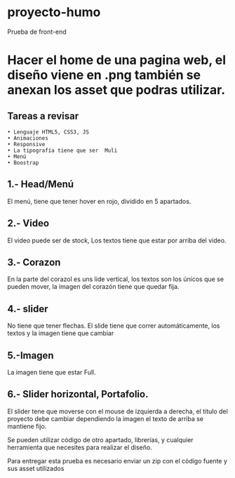 # proyecto-humo
Prueba de front-end

# Hacer el home de una pagina web, el diseño viene en .png también se anexan los asset que podras utilizar.

## Tareas a revisar 
    • Lenguaje HTML5, CSS3, JS
    • Animaciones
    • Responsive
    • La tipografía tiene que ser  Muli
    • Menú 
    • Boostrap


## 1.- Head/Menú
El menú, tiene que tener hover en rojo, dividido en 5 apartados.
## 2.- Video
El video puede ser de stock, Los textos tiene que estar por arriba del video.
## 3.- Corazon
En la parte del corazol es uns lide vertical, los textos son los únicos que se pueden mover, la imagen del corazón tiene que quedar fija.
## 4.- slider
No tiene que tener flechas. El slide tiene que correr automáticamente, los textos y la imagen tiene que cambiar
## 5.-Imagen
La imagen tiene que estar Full.
## 6.- Slider horizontal, Portafolio.
El slider tene que moverse con el mouse de izquierda a derecha, el titulo del proyecto debe cambiar dependiendo la imagen el texto de arriba se mantiene fijo.

Se pueden utilizar código de otro apartado, librerías, y cualquier herramienta que necesites para realizar el diseño.

Para entregar esta prueba es necesario enviar un zip con el código fuente y sus asset utilizados
